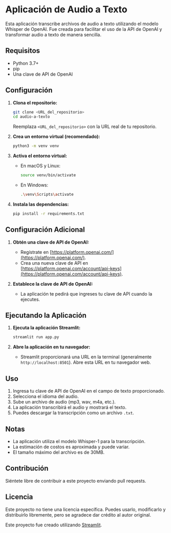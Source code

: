 # Aplicación de Audio a Texto

Esta aplicación transcribe archivos de audio a texto utilizando el modelo Whisper de OpenAI. Fue creada para facilitar el uso de la API de OpenAI y transformar audio a texto de manera sencilla.

## Requisitos

*   Python 3.7+
*   pip
*   Una clave de API de OpenAI

## Configuración

1.  **Clona el repositorio:**

    ```bash
    git clone <URL_del_repositorio>
    cd audio-a-texto
    ```

    Reemplaza `<URL_del_repositorio>` con la URL real de tu repositorio.

2.  **Crea un entorno virtual (recomendado):**

    ```bash
    python3 -m venv venv
    ```

3.  **Activa el entorno virtual:**

    *   En macOS y Linux:

        ```bash
        source venv/bin/activate
        ```

    *   En Windows:

        ```bash
        .\venv\Scripts\activate
        ```

4.  **Instala las dependencias:**

    ```bash
    pip install -r requirements.txt
    ```

## Configuración Adicional

1.  **Obtén una clave de API de OpenAI:**

    *   Regístrate en [https://platform.openai.com/](https://platform.openai.com/).
    *   Crea una nueva clave de API en [https://platform.openai.com/account/api-keys](https://platform.openai.com/account/api-keys).

2.  **Establece la clave de API de OpenAI:**

    *   La aplicación te pedirá que ingreses tu clave de API cuando la ejecutes.

## Ejecutando la Aplicación

1.  **Ejecuta la aplicación Streamlit:**

    ```bash
    streamlit run app.py
    ```

2.  **Abre la aplicación en tu navegador:**

    *   Streamlit proporcionará una URL en la terminal (generalmente `http://localhost:8501`). Abre esta URL en tu navegador web.

## Uso

1.  Ingresa tu clave de API de OpenAI en el campo de texto proporcionado.
2.  Selecciona el idioma del audio.
3.  Sube un archivo de audio (mp3, wav, m4a, etc.).
4.  La aplicación transcribirá el audio y mostrará el texto.
5.  Puedes descargar la transcripción como un archivo `.txt`.

## Notas

*   La aplicación utiliza el modelo Whisper-1 para la transcripción.
*   La estimación de costos es aproximada y puede variar.
*   El tamaño máximo del archivo es de 30MB.

## Contribución

Siéntete libre de contribuir a este proyecto enviando pull requests.


## Licencia

Este proyecto no tiene una licencia específica. Puedes usarlo, modificarlo y distribuirlo libremente, pero se agradece dar crédito al autor original.

Este proyecto fue creado utilizando [Streamlit](https://streamlit.io/).